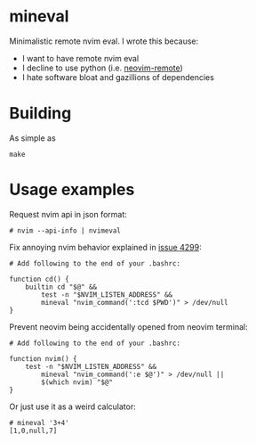 # mineval
Minimalistic remote nvim eval. I wrote this because:
* I want to have remote nvim eval
* I decline to use python (i.e. [neovim-remote](https://github.com/mhinz/neovim-remote))
* I hate software bloat and gazillions of dependencies

# Building
As simple as
```
make
```

# Usage examples
Request nvim api in json format:
```
# nvim --api-info | nvimeval
```

Fix annoying nvim behavior explained in [issue 4299](https://github.com/neovim/neovim/issues/4299):
```
# Add following to the end of your .bashrc:

function cd() {
    builtin cd "$@" &&
        test -n "$NVIM_LISTEN_ADDRESS" &&
        mineval "nvim_command(':tcd $PWD')" > /dev/null
}
```

Prevent neovim being accidentally opened from neovim terminal:
```
# Add following to the end of your .bashrc:

function nvim() {
    test -n "$NVIM_LISTEN_ADDRESS" &&
        mineval "nvim_command(':e $@')" > /dev/null ||
        $(which nvim) "$@"
}
```

Or just use it as a weird calculator:
```
# mineval '3+4'
[1,0,null,7]
```
